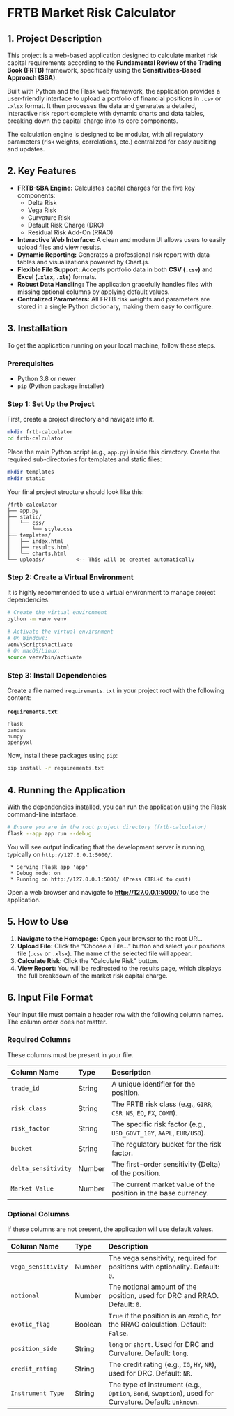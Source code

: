 # FRTB Market Risk Calculator

## 1. Project Description

This project is a web-based application designed to calculate market risk capital requirements according to the **Fundamental Review of the Trading Book (FRTB)** framework, specifically using the **Sensitivities-Based Approach (SBA)**.

Built with Python and the Flask web framework, the application provides a user-friendly interface to upload a portfolio of financial positions in `.csv` or `.xlsx` format. It then processes the data and generates a detailed, interactive risk report complete with dynamic charts and data tables, breaking down the capital charge into its core components.

The calculation engine is designed to be modular, with all regulatory parameters (risk weights, correlations, etc.) centralized for easy auditing and updates.

## 2. Key Features

* **FRTB-SBA Engine:** Calculates capital charges for the five key components:
    * Delta Risk
    * Vega Risk
    * Curvature Risk
    * Default Risk Charge (DRC)
    * Residual Risk Add-On (RRAO)
* **Interactive Web Interface:** A clean and modern UI allows users to easily upload files and view results.
* **Dynamic Reporting:** Generates a professional risk report with data tables and visualizations powered by Chart.js.
* **Flexible File Support:** Accepts portfolio data in both **CSV (`.csv`)** and **Excel (`.xlsx`, `.xls`)** formats.
* **Robust Data Handling:** The application gracefully handles files with missing optional columns by applying default values.
* **Centralized Parameters:** All FRTB risk weights and parameters are stored in a single Python dictionary, making them easy to configure.


## 3. Installation

To get the application running on your local machine, follow these steps.

### Prerequisites

* Python 3.8 or newer
* `pip` (Python package installer)


### Step 1: Set Up the Project

First, create a project directory and navigate into it.

```bash
mkdir frtb-calculator
cd frtb-calculator
```

Place the main Python script (e.g., `app.py`) inside this directory. Create the required sub-directories for templates and static files:

```bash
mkdir templates
mkdir static
```

Your final project structure should look like this:

```
/frtb-calculator
├── app.py
├── static/
│   └── css/
│       └── style.css
├── templates/
│   ├── index.html
│   ├── results.html
│   └── charts.html
└── uploads/          <-- This will be created automatically
```


### Step 2: Create a Virtual Environment

It is highly recommended to use a virtual environment to manage project dependencies.

```bash
# Create the virtual environment
python -m venv venv

# Activate the virtual environment
# On Windows:
venv\Scripts\activate
# On macOS/Linux:
source venv/bin/activate
```


### Step 3: Install Dependencies

Create a file named `requirements.txt` in your project root with the following content:

**`requirements.txt`**:

```
Flask
pandas
numpy
openpyxl
```

Now, install these packages using `pip`:

```bash
pip install -r requirements.txt
```


## 4. Running the Application

With the dependencies installed, you can run the application using the Flask command-line interface.

```bash
# Ensure you are in the root project directory (frtb-calculator)
flask --app app run --debug
```

You will see output indicating that the development server is running, typically on `http://127.0.0.1:5000/`.

```
 * Serving Flask app 'app'
 * Debug mode: on
 * Running on http://127.0.0.1:5000/ (Press CTRL+C to quit)
```

Open a web browser and navigate to **http://127.0.0.1:5000/** to use the application.

## 5. How to Use

1. **Navigate to the Homepage:** Open your browser to the root URL.
2. **Upload File:** Click the "Choose a File..." button and select your positions file (`.csv` or `.xlsx`). The name of the selected file will appear.
3. **Calculate Risk:** Click the "Calculate Risk" button.
4. **View Report:** You will be redirected to the results page, which displays the full breakdown of the market risk capital charge.

## 6. Input File Format

Your input file must contain a header row with the following column names. The column order does not matter.

### Required Columns

These columns must be present in your file.


| Column Name | Type | Description |
| :-- | :-- | :-- |
| `trade_id` | String | A unique identifier for the position. |
| `risk_class` | String | The FRTB risk class (e.g., `GIRR`, `CSR_NS`, `EQ`, `FX`, `COMM`). |
| `risk_factor` | String | The specific risk factor (e.g., `USD_GOVT_10Y`, `AAPL`, `EUR/USD`). |
| `bucket` | String | The regulatory bucket for the risk factor. |
| `delta_sensitivity` | Number | The first-order sensitivity (Delta) of the position. |
| `Market Value` | Number | The current market value of the position in the base currency. |

### Optional Columns

If these columns are not present, the application will use default values.


| Column Name | Type | Description |
| :-- | :-- | :-- |
| `vega_sensitivity` | Number | The vega sensitivity, required for positions with optionality. Default: `0`. |
| `notional` | Number | The notional amount of the position, used for DRC and RRAO. Default: `0`. |
| `exotic_flag` | Boolean | `True` if the position is an exotic, for the RRAO calculation. Default: `False`. |
| `position_side` | String | `long` or `short`. Used for DRC and Curvature. Default: `long`. |
| `credit_rating` | String | The credit rating (e.g., `IG`, `HY`, `NR`), used for DRC. Default: `NR`. |
| `Instrument Type` | String | The type of instrument (e.g., `Option`, `Bond`, `Swaption`), used for Curvature. Default: `Unknown`. |
